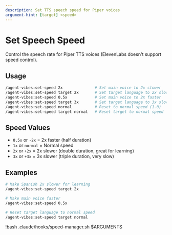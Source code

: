 ```yaml
---
description: Set TTS speech speed for Piper voices
argument-hint: [target] <speed>
---
```


# Set Speech Speed

Control the speech rate for Piper TTS voices (ElevenLabs doesn't support speed control).

## Usage

```bash
/agent-vibes:set-speed 2x              # Set main voice to 2x slower
/agent-vibes:set-speed target 2x       # Set target language to 2x slower
/agent-vibes:set-speed 0.5x            # Set main voice to 2x faster
/agent-vibes:set-speed target 3x       # Set target language to 3x slower
/agent-vibes:set-speed normal          # Reset to normal speed (1.0)
/agent-vibes:set-speed target normal   # Reset target to normal speed
```

## Speed Values

- `0.5x` or `-2x` = 2x faster (half duration)
- `1x` or `normal` = Normal speed
- `2x` or `+2x` = 2x slower (double duration, great for learning)
- `3x` or `+3x` = 3x slower (triple duration, very slow)

## Examples

```bash
# Make Spanish 2x slower for learning
/agent-vibes:set-speed target 2x

# Make main voice faster
/agent-vibes:set-speed 0.5x

# Reset target language to normal speed
/agent-vibes:set-speed target normal
```

!bash .claude/hooks/speed-manager.sh $ARGUMENTS
